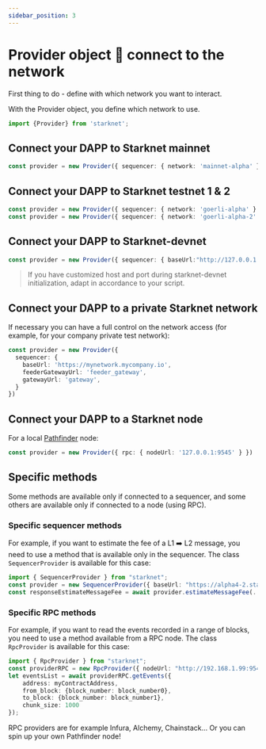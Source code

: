 ```yaml
---
sidebar_position: 3
---
```


# Provider object 🔌 connect to the network

First thing to do - define with which network you want to interact.

With the Provider object, you define which network to use.

```typescript
import {Provider} from 'starknet';
```

## Connect your DAPP to Starknet mainnet

```typescript
const provider = new Provider({ sequencer: { network: 'mainnet-alpha' } })
```

## Connect your DAPP to Starknet testnet 1 & 2

```typescript
const provider = new Provider({ sequencer: { network: 'goerli-alpha' } }) // for testnet 1
const provider = new Provider({ sequencer: { network: 'goerli-alpha-2' } })  // for testnet 2
```

## Connect your DAPP to Starknet-devnet

```typescript
const provider = new Provider({ sequencer: { baseUrl:"http://127.0.0.1:5050"} });
```

> If you have customized host and port during starknet-devnet initialization, adapt in accordance to your script.

## Connect your DAPP to a private Starknet network

If necessary you can have a full control on the network access (for example, for your company private test network):

```typescript
const provider = new Provider({
  sequencer: {
    baseUrl: 'https://mynetwork.mycompany.io',
    feederGatewayUrl: 'feeder_gateway',
    gatewayUrl: 'gateway',
  }
})
```

## Connect your DAPP to a Starknet node

For a local [Pathfinder](https://github.com/eqlabs/pathfinder) node:

```typescript
const provider = new Provider({ rpc: { nodeUrl: '127.0.0.1:9545' } })
```

## Specific methods

Some methods are available only if connected to a sequencer, and some others are available only if connected to a node (using RPC).

### Specific sequencer methods

For example, if you want to estimate the fee of a L1 ➡️ L2 message, you need to use a method that is available only in the sequencer. The class `SequencerProvider` is available for this case:

```typescript
import { SequencerProvider } from "starknet";
const provider = new SequencerProvider({ baseUrl: "https://alpha4-2.starknet.io" }); // for testnet 2
const responseEstimateMessageFee = await provider.estimateMessageFee(.....)
```

### Specific RPC methods

For example, if you want to read the events recorded in a range of blocks, you need to use a method available from a RPC node. The class `RpcProvider` is available for this case:

```typescript
import { RpcProvider } from "starknet";
const providerRPC = new RpcProvider({ nodeUrl: "http://192.168.1.99:9545" }); // for a pathfinder node located in a PC in the local network
let eventsList = await providerRPC.getEvents({
    address: myContractAddress,
    from_block: {block_number: block_number0},
    to_block: {block_number: block_number1},
    chunk_size: 1000
});
```

RPC providers are for example Infura, Alchemy, Chainstack... Or you can spin up your own Pathfinder node!

